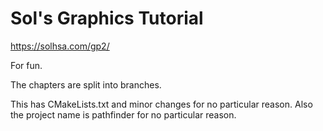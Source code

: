 # Sol's Graphics Tutorial
 
https://solhsa.com/gp2/

For fun. 

The chapters are split into branches.

This has CMakeLists.txt and minor changes for no particular reason. Also the project name is pathfinder for no particular reason.

